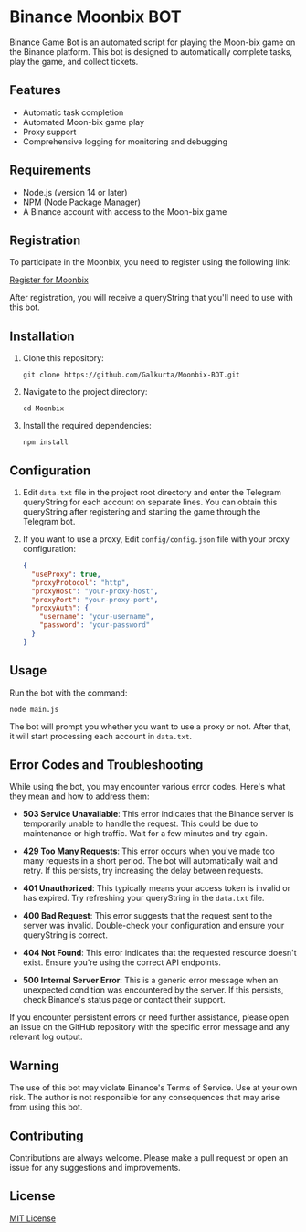 # Binance Moonbix BOT

Binance Game Bot is an automated script for playing the Moon-bix game on the Binance platform. This bot is designed to automatically complete tasks, play the game, and collect tickets.

## Features

- Automatic task completion
- Automated Moon-bix game play
- Proxy support
- Comprehensive logging for monitoring and debugging

## Requirements

- Node.js (version 14 or later)
- NPM (Node Package Manager)
- A Binance account with access to the Moon-bix game

## Registration

To participate in the Moonbix, you need to register using the following link:

[Register for Moonbix](https://t.me/Binance_Moonbix_bot/start?startApp=ref_6944804952&startapp=ref_6944804952&utm_medium=web_share_copy)

After registration, you will receive a queryString that you'll need to use with this bot.

## Installation

1. Clone this repository:

   ```
   git clone https://github.com/Galkurta/Moonbix-BOT.git
   ```

2. Navigate to the project directory:

   ```
   cd Moonbix
   ```

3. Install the required dependencies:
   ```
   npm install
   ```

## Configuration

1. Edit `data.txt` file in the project root directory and enter the Telegram queryString for each account on separate lines. You can obtain this queryString after registering and starting the game through the Telegram bot.

2. If you want to use a proxy, Edit `config/config.json` file with your proxy configuration:
   ```json
   {
     "useProxy": true,
     "proxyProtocol": "http",
     "proxyHost": "your-proxy-host",
     "proxyPort": "your-proxy-port",
     "proxyAuth": {
       "username": "your-username",
       "password": "your-password"
     }
   }
   ```

## Usage

Run the bot with the command:

```
node main.js
```

The bot will prompt you whether you want to use a proxy or not. After that, it will start processing each account in `data.txt`.

## Error Codes and Troubleshooting

While using the bot, you may encounter various error codes. Here's what they mean and how to address them:

- **503 Service Unavailable**: This error indicates that the Binance server is temporarily unable to handle the request. This could be due to maintenance or high traffic. Wait for a few minutes and try again.

- **429 Too Many Requests**: This error occurs when you've made too many requests in a short period. The bot will automatically wait and retry. If this persists, try increasing the delay between requests.

- **401 Unauthorized**: This typically means your access token is invalid or has expired. Try refreshing your queryString in the `data.txt` file.

- **400 Bad Request**: This error suggests that the request sent to the server was invalid. Double-check your configuration and ensure your queryString is correct.

- **404 Not Found**: This error indicates that the requested resource doesn't exist. Ensure you're using the correct API endpoints.

- **500 Internal Server Error**: This is a generic error message when an unexpected condition was encountered by the server. If this persists, check Binance's status page or contact their support.

If you encounter persistent errors or need further assistance, please open an issue on the GitHub repository with the specific error message and any relevant log output.

## Warning

The use of this bot may violate Binance's Terms of Service. Use at your own risk. The author is not responsible for any consequences that may arise from using this bot.

## Contributing

Contributions are always welcome. Please make a pull request or open an issue for any suggestions and improvements.

## License

[MIT License](LICENSE)
